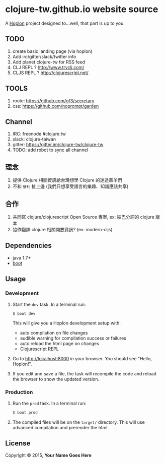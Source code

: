 # clojure-tw.github.io website source

A [Hoplon][3] project designed to...well, that part is up to you.

## TODO
 1. create basic landing page (via hoplon)
 2. Add irc/gitter/slack/twitter info
 3. Add planet.clojure-tw for RSS feed
 4. CLJ REPL ? http://www.tryclj.com/
 5. CLJS REPL ? http://clojurescript.net/

## TOOLS
 1. route: https://github.com/gf3/secretary
 2. css: https://github.com/noprompt/garden

## Channel
 1. IRC: freenode #clojure.tw
 2. slack: clojure-taiwan
 3. gitter: https://gitter.im/clojure-tw/clojure-tw
 4. TODO: add robot to sync all channel

## 理念
 1. 提供 Clojure 相關資訊給台灣想學 Clojure 的迷途羔羊們
 2. 不和 `營利` 扯上邊 (我們只想享受語言的樂趣、知識應該共享)

## 合作
 1. 共同寫 clojure/clojurescript Open Source 專案, ex: 結巴分詞的 clojure 版本
 2. 協作翻譯 clojure 相關開放資訊? (ex: modern-cljs)

## Dependencies

- java 1.7+
- [boot][1]

## Usage
### Development
1. Start the `dev` task. In a terminal run:
    ```bash
    $ boot dev
    ```
    This will give you a  Hoplon development setup with:
    - auto compilation on file changes
    - audible warning for compilation success or failures
    - auto reload the html page on changes
    - Clojurescript REPL

2. Go to [http://localhost:8000][2] in your browser. You should see "Hello, Hoplon!".

3. If you edit and save a file, the task will recompile the code and reload the
   browser to show the updated version.

### Production
1. Run the `prod` task. In a terminal run:
    ```bash
    $ boot prod
    ```

2. The compiled files will be on the `target/` directory. This will use
   advanced compilation and prerender the html.

## License

Copyright © 2015, **Your Name Goes Here**

[1]: http://boot-clj.com
[2]: http://localhost:8000
[3]: http://hoplon.io
